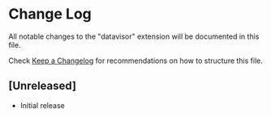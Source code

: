 # Change Log

All notable changes to the "datavisor" extension will be documented in this file.

Check [Keep a Changelog](http://keepachangelog.com/) for recommendations on how to structure this file.

## [Unreleased]

- Initial release